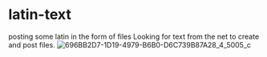 # latin-text
posting some latin in the form of files
Looking for text from the net to create and post files. 
![696BB2D7-1D19-4979-B6B0-D6C739B87A28_4_5005_c](https://user-images.githubusercontent.com/13544800/220799020-84cddad4-2371-4287-ac0a-eacf6c6527be.jpeg)
